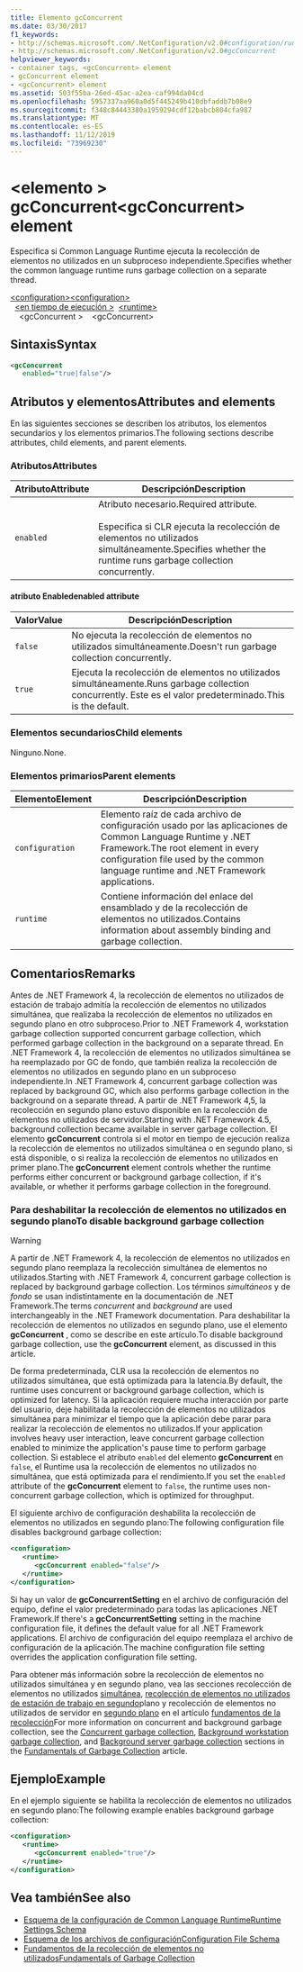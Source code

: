 ```yaml
---
title: Elemento gcConcurrent
ms.date: 03/30/2017
f1_keywords:
- http://schemas.microsoft.com/.NetConfiguration/v2.0#configuration/runtime/gcConcurrent
- http://schemas.microsoft.com/.NetConfiguration/v2.0#gcConcurrent
helpviewer_keywords:
- container tags, <gcConcurrent> element
- gcConcurrent element
- <gcConcurrent> element
ms.assetid: 503f55ba-26ed-45ac-a2ea-caf994da04cd
ms.openlocfilehash: 5957337aa960a0d5f445249b410dbfaddb7b08e9
ms.sourcegitcommit: f348c84443380a1959294cdf12babcb804cfa987
ms.translationtype: MT
ms.contentlocale: es-ES
ms.lasthandoff: 11/12/2019
ms.locfileid: "73969230"
---
```

# <a name="gcconcurrent-element"></a><span data-ttu-id="7d04d-102">\<elemento > gcConcurrent</span><span class="sxs-lookup"><span data-stu-id="7d04d-102">\<gcConcurrent> element</span></span>

<span data-ttu-id="7d04d-103">Especifica si Common Language Runtime ejecuta la recolección de elementos no utilizados en un subproceso independiente.</span><span class="sxs-lookup"><span data-stu-id="7d04d-103">Specifies whether the common language runtime runs garbage collection on a separate thread.</span></span>

<span data-ttu-id="7d04d-104">[\<configuration>](../configuration-element.md)</span><span class="sxs-lookup"><span data-stu-id="7d04d-104">[\<configuration>](../configuration-element.md)</span></span>\
<span data-ttu-id="7d04d-105">&nbsp;&nbsp;[\<en tiempo de ejecución >](runtime-element.md)</span><span class="sxs-lookup"><span data-stu-id="7d04d-105">&nbsp;&nbsp;[\<runtime>](runtime-element.md)</span></span>\
<span data-ttu-id="7d04d-106">&nbsp;&nbsp;&nbsp;&nbsp;\<gcConcurrent ></span><span class="sxs-lookup"><span data-stu-id="7d04d-106">&nbsp;&nbsp;&nbsp;&nbsp;\<gcConcurrent></span></span>

## <a name="syntax"></a><span data-ttu-id="7d04d-107">Sintaxis</span><span class="sxs-lookup"><span data-stu-id="7d04d-107">Syntax</span></span>

```xml
<gcConcurrent
   enabled="true|false"/>
```

## <a name="attributes-and-elements"></a><span data-ttu-id="7d04d-108">Atributos y elementos</span><span class="sxs-lookup"><span data-stu-id="7d04d-108">Attributes and elements</span></span>

<span data-ttu-id="7d04d-109">En las siguientes secciones se describen los atributos, los elementos secundarios y los elementos primarios.</span><span class="sxs-lookup"><span data-stu-id="7d04d-109">The following sections describe attributes, child elements, and parent elements.</span></span>

### <a name="attributes"></a><span data-ttu-id="7d04d-110">Atributos</span><span class="sxs-lookup"><span data-stu-id="7d04d-110">Attributes</span></span>

|<span data-ttu-id="7d04d-111">Atributo</span><span class="sxs-lookup"><span data-stu-id="7d04d-111">Attribute</span></span>|<span data-ttu-id="7d04d-112">Descripción</span><span class="sxs-lookup"><span data-stu-id="7d04d-112">Description</span></span>|
|---------------|-----------------|
|`enabled`|<span data-ttu-id="7d04d-113">Atributo necesario.</span><span class="sxs-lookup"><span data-stu-id="7d04d-113">Required attribute.</span></span><br /><br /><span data-ttu-id="7d04d-114">Especifica si CLR ejecuta la recolección de elementos no utilizados simultáneamente.</span><span class="sxs-lookup"><span data-stu-id="7d04d-114">Specifies whether the runtime runs garbage collection concurrently.</span></span>|

#### <a name="enabled-attribute"></a><span data-ttu-id="7d04d-115">atributo Enabled</span><span class="sxs-lookup"><span data-stu-id="7d04d-115">enabled attribute</span></span>

|<span data-ttu-id="7d04d-116">Valor</span><span class="sxs-lookup"><span data-stu-id="7d04d-116">Value</span></span>|<span data-ttu-id="7d04d-117">Descripción</span><span class="sxs-lookup"><span data-stu-id="7d04d-117">Description</span></span>|
|-----------|-----------------|
|`false`|<span data-ttu-id="7d04d-118">No ejecuta la recolección de elementos no utilizados simultáneamente.</span><span class="sxs-lookup"><span data-stu-id="7d04d-118">Doesn't run garbage collection concurrently.</span></span>|
|`true`|<span data-ttu-id="7d04d-119">Ejecuta la recolección de elementos no utilizados simultáneamente.</span><span class="sxs-lookup"><span data-stu-id="7d04d-119">Runs garbage collection concurrently.</span></span> <span data-ttu-id="7d04d-120">Este es el valor predeterminado.</span><span class="sxs-lookup"><span data-stu-id="7d04d-120">This is the default.</span></span>|

### <a name="child-elements"></a><span data-ttu-id="7d04d-121">Elementos secundarios</span><span class="sxs-lookup"><span data-stu-id="7d04d-121">Child elements</span></span>

<span data-ttu-id="7d04d-122">Ninguno.</span><span class="sxs-lookup"><span data-stu-id="7d04d-122">None.</span></span>

### <a name="parent-elements"></a><span data-ttu-id="7d04d-123">Elementos primarios</span><span class="sxs-lookup"><span data-stu-id="7d04d-123">Parent elements</span></span>

|<span data-ttu-id="7d04d-124">Elemento</span><span class="sxs-lookup"><span data-stu-id="7d04d-124">Element</span></span>|<span data-ttu-id="7d04d-125">Descripción</span><span class="sxs-lookup"><span data-stu-id="7d04d-125">Description</span></span>|
|-------------|-----------------|
|`configuration`|<span data-ttu-id="7d04d-126">Elemento raíz de cada archivo de configuración usado por las aplicaciones de Common Language Runtime y .NET Framework.</span><span class="sxs-lookup"><span data-stu-id="7d04d-126">The root element in every configuration file used by the common language runtime and .NET Framework applications.</span></span>|
|`runtime`|<span data-ttu-id="7d04d-127">Contiene información del enlace del ensamblado y de la recolección de elementos no utilizados.</span><span class="sxs-lookup"><span data-stu-id="7d04d-127">Contains information about assembly binding and garbage collection.</span></span>|

## <a name="remarks"></a><span data-ttu-id="7d04d-128">Comentarios</span><span class="sxs-lookup"><span data-stu-id="7d04d-128">Remarks</span></span>

<span data-ttu-id="7d04d-129">Antes de .NET Framework 4, la recolección de elementos no utilizados de estación de trabajo admitía la recolección de elementos no utilizados simultánea, que realizaba la recolección de elementos no utilizados en segundo plano en otro subproceso.</span><span class="sxs-lookup"><span data-stu-id="7d04d-129">Prior to .NET Framework 4, workstation garbage collection supported concurrent garbage collection, which performed garbage collection in the background on a separate thread.</span></span> <span data-ttu-id="7d04d-130">En .NET Framework 4, la recolección de elementos no utilizados simultánea se ha reemplazado por GC de fondo, que también realiza la recolección de elementos no utilizados en segundo plano en un subproceso independiente.</span><span class="sxs-lookup"><span data-stu-id="7d04d-130">In .NET Framework 4, concurrent garbage collection was replaced by background GC, which also performs garbage collection in the background on a separate thread.</span></span> <span data-ttu-id="7d04d-131">A partir de .NET Framework 4,5, la recolección en segundo plano estuvo disponible en la recolección de elementos no utilizados de servidor.</span><span class="sxs-lookup"><span data-stu-id="7d04d-131">Starting with .NET Framework 4.5, background collection became available in server garbage collection.</span></span> <span data-ttu-id="7d04d-132">El elemento **gcConcurrent** controla si el motor en tiempo de ejecución realiza la recolección de elementos no utilizados simultánea o en segundo plano, si está disponible, o si realiza la recolección de elementos no utilizados en primer plano.</span><span class="sxs-lookup"><span data-stu-id="7d04d-132">The **gcConcurrent** element controls whether the runtime performs either concurrent or background garbage collection, if it's available, or whether it performs garbage collection in the foreground.</span></span>

### <a name="to-disable-background-garbage-collection"></a><span data-ttu-id="7d04d-133">Para deshabilitar la recolección de elementos no utilizados en segundo plano</span><span class="sxs-lookup"><span data-stu-id="7d04d-133">To disable background garbage collection</span></span>

> [!WARNING]
> <span data-ttu-id="7d04d-134">A partir de .NET Framework 4, la recolección de elementos no utilizados en segundo plano reemplaza la recolección simultánea de elementos no utilizados.</span><span class="sxs-lookup"><span data-stu-id="7d04d-134">Starting with .NET Framework 4, concurrent garbage collection is replaced by background garbage collection.</span></span> <span data-ttu-id="7d04d-135">Los términos *simultáneos* y de *fondo* se usan indistintamente en la documentación de .NET Framework.</span><span class="sxs-lookup"><span data-stu-id="7d04d-135">The terms *concurrent* and *background* are used interchangeably in the .NET Framework documentation.</span></span> <span data-ttu-id="7d04d-136">Para deshabilitar la recolección de elementos no utilizados en segundo plano, use el elemento **gcConcurrent** , como se describe en este artículo.</span><span class="sxs-lookup"><span data-stu-id="7d04d-136">To disable background garbage collection, use the **gcConcurrent** element, as discussed in this article.</span></span>

<span data-ttu-id="7d04d-137">De forma predeterminada, CLR usa la recolección de elementos no utilizados simultánea, que está optimizada para la latencia.</span><span class="sxs-lookup"><span data-stu-id="7d04d-137">By default, the runtime uses concurrent or background garbage collection, which is optimized for latency.</span></span> <span data-ttu-id="7d04d-138">Si la aplicación requiere mucha interacción por parte del usuario, deje habilitada la recolección de elementos no utilizados simultánea para minimizar el tiempo que la aplicación debe parar para realizar la recolección de elementos no utilizados.</span><span class="sxs-lookup"><span data-stu-id="7d04d-138">If your application involves heavy user interaction, leave concurrent garbage collection enabled to minimize the application's pause time to perform garbage collection.</span></span> <span data-ttu-id="7d04d-139">Si establece el atributo `enabled` del elemento **gcConcurrent** en `false`, el Runtime usa la recolección de elementos no utilizados no simultánea, que está optimizada para el rendimiento.</span><span class="sxs-lookup"><span data-stu-id="7d04d-139">If you set the `enabled` attribute of the **gcConcurrent** element to `false`, the runtime uses non-concurrent garbage collection, which is optimized for throughput.</span></span>

<span data-ttu-id="7d04d-140">El siguiente archivo de configuración deshabilita la recolección de elementos no utilizados en segundo plano:</span><span class="sxs-lookup"><span data-stu-id="7d04d-140">The following configuration file disables background garbage collection:</span></span>

```xml
<configuration>
   <runtime>
      <gcConcurrent enabled="false"/>
   </runtime>
</configuration>
```

<span data-ttu-id="7d04d-141">Si hay un valor de **gcConcurrentSetting** en el archivo de configuración del equipo, define el valor predeterminado para todas las aplicaciones .NET Framework.</span><span class="sxs-lookup"><span data-stu-id="7d04d-141">If there's a **gcConcurrentSetting** setting in the machine configuration file, it defines the default value for all .NET Framework applications.</span></span> <span data-ttu-id="7d04d-142">El archivo de configuración del equipo reemplaza el archivo de configuración de la aplicación.</span><span class="sxs-lookup"><span data-stu-id="7d04d-142">The machine configuration file setting overrides the application configuration file setting.</span></span>

<span data-ttu-id="7d04d-143">Para obtener más información sobre la recolección de elementos no utilizados simultánea y en segundo plano, vea las secciones recolección de elementos no utilizados [simultánea](../../../../standard/garbage-collection/fundamentals.md#concurrent-garbage-collection), [recolección de elementos no utilizados de estación de trabajo en segundo](../../../../standard/garbage-collection/fundamentals.md#background-workstation-garbage-collection)plano y recolección de elementos no utilizados de servidor en [segundo plano](../../../../standard/garbage-collection/fundamentals.md#background-server-garbage-collection) en el artículo [fundamentos de la recolección](../../../../standard/garbage-collection/fundamentals.md)</span><span class="sxs-lookup"><span data-stu-id="7d04d-143">For more information on concurrent and background garbage collection, see the [Concurrent garbage collection](../../../../standard/garbage-collection/fundamentals.md#concurrent-garbage-collection), [Background workstation garbage collection](../../../../standard/garbage-collection/fundamentals.md#background-workstation-garbage-collection), and [Background server garbage collection](../../../../standard/garbage-collection/fundamentals.md#background-server-garbage-collection) sections in the [Fundamentals of Garbage Collection](../../../../standard/garbage-collection/fundamentals.md) article.</span></span>

## <a name="example"></a><span data-ttu-id="7d04d-144">Ejemplo</span><span class="sxs-lookup"><span data-stu-id="7d04d-144">Example</span></span>

<span data-ttu-id="7d04d-145">En el ejemplo siguiente se habilita la recolección de elementos no utilizados en segundo plano:</span><span class="sxs-lookup"><span data-stu-id="7d04d-145">The following example enables background garbage collection:</span></span>

```xml
<configuration>
   <runtime>
      <gcConcurrent enabled="true"/>
   </runtime>
</configuration>
```

## <a name="see-also"></a><span data-ttu-id="7d04d-146">Vea también</span><span class="sxs-lookup"><span data-stu-id="7d04d-146">See also</span></span>

- [<span data-ttu-id="7d04d-147">Esquema de la configuración de Common Language Runtime</span><span class="sxs-lookup"><span data-stu-id="7d04d-147">Runtime Settings Schema</span></span>](index.md)
- [<span data-ttu-id="7d04d-148">Esquema de los archivos de configuración</span><span class="sxs-lookup"><span data-stu-id="7d04d-148">Configuration File Schema</span></span>](../index.md)
- [<span data-ttu-id="7d04d-149">Fundamentos de la recolección de elementos no utilizados</span><span class="sxs-lookup"><span data-stu-id="7d04d-149">Fundamentals of Garbage Collection</span></span>](../../../../standard/garbage-collection/fundamentals.md)
